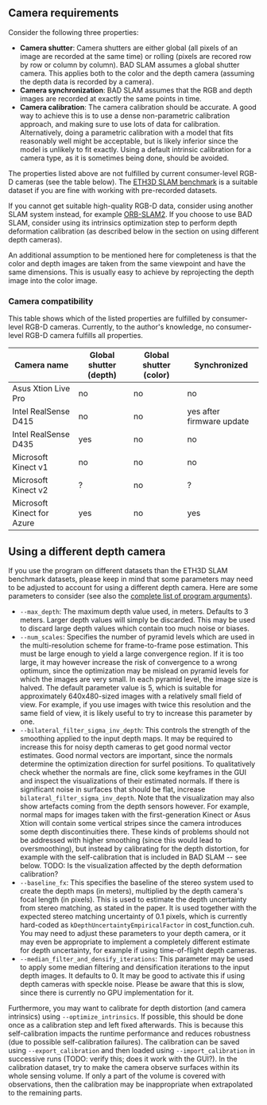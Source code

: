 ## Camera requirements ##

Consider the following three properties:

* **Camera shutter**: Camera shutters are either global (all pixels of an image are
  recorded at the same time) or rolling (pixels are recored row by row or column
  by column). BAD SLAM assumes a global shutter camera. This applies both to the
  color and the depth camera (assuming the depth data is recorded by a camera).
* **Camera synchronization**: BAD SLAM assumes that the RGB and depth images are
  recorded at exactly the same points in time.
* **Camera calibration**: The camera calibration should be accurate. A good way to
  achieve this is to use a dense non-parametric calibration approach, and making
  sure to use lots of data for calibration.
  Alternatively, doing a parametric calibration with a model that fits
  reasonably well might be acceptable, but is likely inferior since the model is
  unlikely to fit exactly. Using a default intrinsic calibration for a camera
  type, as it is sometimes being done, should be avoided.

The properties listed above are not fulfilled by current consumer-level RGB-D
cameras (see the table below). The [ETH3D SLAM benchmark](https://www.eth3d.net/slam_overview) is a
suitable dataset if you are fine with working with pre-recorded datasets.

If you cannot get suitable high-quality RGB-D data, consider using another SLAM system instead,
for example [ORB-SLAM2](https://github.com/raulmur/ORB_SLAM2). If you
choose to use BAD SLAM, consider using its intrinsics optimization step
to perform depth deformation calibration (as described below in the section on
using different depth cameras).

An additional assumption to be mentioned here for completeness is that
the color and depth images are taken from the same viewpoint and have the same
dimensions. This is usually easy to achieve by reprojecting the depth image
into the color image.


### Camera compatibility ###

This table shows which of the listed properties are fulfilled by
consumer-level RGB-D cameras. Currently, to the author's knowledge, no
consumer-level RGB-D camera fulfills all properties.

| Camera name   | Global shutter (depth) | Global shutter (color) | Synchronized |
| ------------- | ---------------------- | ---------------------- | ------------ |
| Asus Xtion Live Pro | no | no | no |
| Intel RealSense D415 | no | no | yes after firmware update |
| Intel RealSense D435 | yes | no | no |
| Microsoft Kinect v1 | no | no | no |
| Microsoft Kinect v2 | ? | no | ? |
| Microsoft Kinect for Azure | yes | no | yes |


## Using a different depth camera ##

If you use the program on different datasets than the ETH3D SLAM benchmark datasets,
please keep in mind that some parameters may need to be adjusted to account for using
a different depth camera. Here are some parameters to consider (see also the [complete list of program arguments](https://github.com/ETH3D/badslam/blob/master/applications/badslam/doc/command_line.md)).

* `--max_depth`: The maximum depth value used, in meters. Defaults to 3 meters.
  Larger depth values will simply be discarded. This may be used to discard large
  depth values which contain too much noise or biases.
* `--num_scales`: Specifies the number of pyramid levels which are used in the multi-resolution scheme for frame-to-frame pose estimation.
  This must be large enough to yield a large convergence region. If it is too large, it may however increase the risk of convergence to a wrong optimum,
  since the optimization may be mislead on pyramid levels for which the images are very small. In each pyramid level, the image size is halved.
  The default parameter value is 5, which is suitable for approximately 640x480-sized images with a relatively small field of view.
  For example, if you use images with twice this resolution and the same field of view, it is likely useful to try to increase this parameter by one.
* `--bilateral_filter_sigma_inv_depth`: This controls the strength of the smoothing applied to the input depth maps.
  It may be required to increase this for noisy depth cameras to get good normal vector estimates. Good normal vectors are important, since
  the normals determine the optimization direction for surfel positions.
  To qualitatively check whether the normals are fine, click some keyframes in the GUI and inspect the visualizations of their estimated normals.
  If there is significant noise in surfaces that should be flat, increase `bilateral_filter_sigma_inv_depth`.
  Note that the visualization may also show artefacts coming from the depth sensors however.
  For example, normal maps for images taken with the first-generation Kinect or Asus Xtion will contain some vertical stripes since the camera introduces some depth discontinuities there.
  These kinds of problems should not be addressed with higher smoothing (since this would lead to oversmoothing), but instead by calibrating for the depth distortion,
  for example with the self-calibration that is included in BAD SLAM -- see below.
  TODO: Is the visualization affected by the depth deformation calibration?
* `--baseline_fx`: This specifies the baseline of the stereo system used to create the depth maps (in meters), multiplied by the depth camera's focal length (in pixels).
  This is used to estimate the depth uncertainty from stereo matching, as stated in the paper.
  It is used together with the expected stereo matching uncertainty of 0.1 pixels, which is
  currently hard-coded as `kDepthUncertaintyEmpiricalFactor` in cost_function.cuh.
  You may need to adjust these parameters to your depth camera, or it may even be appropriate to implement a completely different
  estimate for depth uncertainty, for example if using time-of-flight depth cameras.
* `--median_filter_and_densify_iterations`: This parameter may be used to apply some median filtering and densification iterations to the input depth images.
  It defaults to 0. It may be good to activate this if using depth cameras with speckle noise. Please be aware that this is slow, since there is currently no GPU implementation for it.

Furthermore, you may want to calibrate for depth distortion (and camera intrinsics) using `--optimize_intrinsics`.
If possible, this should be done once as a calibration step and left fixed afterwards.
This is because this self-calibration impacts the runtime performance and reduces robustness (due to possible self-calibration failures). The calibration can be
saved using `--export_calibration` and then loaded using `--import_calibration` in successive runs (TODO: verify this; does it work with the GUI?).
In the calibration dataset, try to make the camera observe surfaces within its whole
sensing volume. If only a part of the volume is covered with observations, then the calibration
may be inappropriate when extrapolated to the remaining parts.
